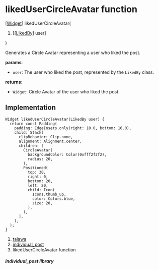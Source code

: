 
<div>

# likedUserCircleAvatar function

</div>


[[Widget](https://api.flutter.dev/flutter/widgets/Widget-class.html)]
likedUserCircleAvatar(

1.  [[[LikedBy](../models_post_post_model/LikedBy-class.html)]
    user]

)



Generates a Circle Avatar representing a user who liked the post.

**params**:

-   `user`: The user who liked the post, represented by the `LikedBy`
    class.

**returns**:

-   `Widget`: Circle Avatar of the user who liked the post.



## Implementation

``` language-dart
Widget likedUserCircleAvatar(LikedBy user) {
  return const Padding(
    padding: EdgeInsets.only(right: 10.0, bottom: 16.0),
    child: Stack(
      clipBehavior: Clip.none,
      alignment: Alignment.center,
      children: [
        CircleAvatar(
          backgroundColor: Color(0xfff2f2f2),
          radius: 20,
        ),
        Positioned(
          top: 30,
          right: 0,
          bottom: 20,
          left: 20,
          child: Icon(
            Icons.thumb_up,
            color: Colors.blue,
            size: 20,
          ),
        ),
      ],
    ),
  );
}
```







1.  [talawa](../index.html)
2.  [individual_post](../views_after_auth_screens_feed_individual_post/)
3.  likedUserCircleAvatar function

##### individual_post library







